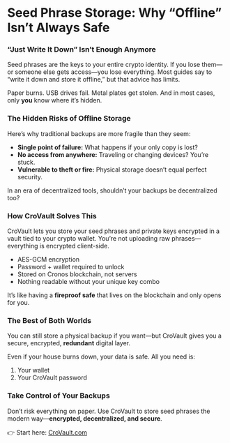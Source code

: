 # Seed Phrase Storage: Why “Offline” Isn’t Always Safe

### “Just Write It Down” Isn’t Enough Anymore

Seed phrases are the keys to your entire crypto identity. If you lose them—or someone else gets access—you lose everything. Most guides say to “write it down and store it offline,” but that advice has limits.

Paper burns. USB drives fail. Metal plates get stolen. And in most cases, only **you** know where it’s hidden.

### The Hidden Risks of Offline Storage

Here’s why traditional backups are more fragile than they seem:
- **Single point of failure:** What happens if your only copy is lost?
- **No access from anywhere:** Traveling or changing devices? You’re stuck.
- **Vulnerable to theft or fire:** Physical storage doesn’t equal perfect security.

In an era of decentralized tools, shouldn’t your backups be decentralized too?

### How CroVault Solves This

CroVault lets you store your seed phrases and private keys encrypted in a vault tied to your crypto wallet. You’re not uploading raw phrases—everything is encrypted client-side.

- AES-GCM encryption
- Password + wallet required to unlock
- Stored on Cronos blockchain, not servers
- Nothing readable without your unique key combo

It’s like having a **fireproof safe** that lives on the blockchain and only opens for you.

### The Best of Both Worlds

You can still store a physical backup if you want—but CroVault gives you a secure, encrypted, **redundant** digital layer.

Even if your house burns down, your data is safe. All you need is:
1. Your wallet
2. Your CroVault password

### Take Control of Your Backups

Don’t risk everything on paper. Use CroVault to store seed phrases the modern way—**encrypted, decentralized, and secure**.

👉 Start here: [CroVault.com](https://crovault.com)
